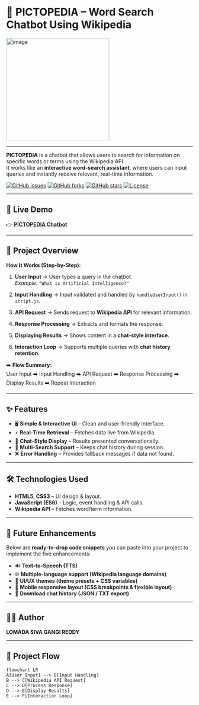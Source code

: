 # 📘 PICTOPEDIA – Word Search Chatbot Using Wikipedia  

<img width="278" alt="image" src="https://github.com/user-attachments/assets/c9e79365-bc9d-4468-be03-61aea052b0c4" />

---

**PICTOPEDIA** is a chatbot that allows users to search for information on specific words or terms using the Wikipedia API.  
It works like an **interactive word-search assistant**, where users can input queries and instantly receive relevant, real-time information.

[![GitHub issues](https://img.shields.io/github/issues/shivareddy2002/Word-Search-Chatbot-Using-Wikipedia)](https://github.com/shivareddy2002/Word-Search-Chatbot-Using-Wikipedia/issues)
[![GitHub forks](https://img.shields.io/github/forks/shivareddy2002/Word-Search-Chatbot-Using-Wikipedia)](https://github.com/shivareddy2002/Word-Search-Chatbot-Using-Wikipedia/network)
[![GitHub stars](https://img.shields.io/github/stars/shivareddy2002/Word-Search-Chatbot-Using-Wikipedia)](https://github.com/shivareddy2002/Word-Search-Chatbot-Using-Wikipedia/stargazers)
[![License](https://img.shields.io/github/license/shivareddy2002/Word-Search-Chatbot-Using-Wikipedia)](LICENSE)  

---

## 🔗 Live Demo  
👉 [**PICTOPEDIA Chatbot**](https://shivareddy2002.github.io/Word-Search-Chatbot-Using-Wikipedia-/)  

---

## 🚀 Project Overview  

**How It Works (Step-by-Step):**

1. **User Input** → User types a query in the chatbot.  
   *Example:* `"What is Artificial Intelligence?"`  

2. **Input Handling** → Input validated and handled by `handleUserInput()` in `script.js`.  

3. **API Request** → Sends request to **Wikipedia API** for relevant information.  

4. **Response Processing** → Extracts and formats the response.  

5. **Displaying Results** → Shows content in a **chat-style interface**.  

6. **Interaction Loop** → Supports multiple queries with **chat history retention**.  

➡️ **Flow Summary:**  
User Input ➡️ Input Handling ➡️ API Request ➡️ Response Processing ➡️ Display Results ➡️ Repeat Interaction  

---

## ✨ Features  

- 🖥️ **Simple & Interactive UI** – Clean and user-friendly interface.  
- ⚡ **Real-Time Retrieval** – Fetches data live from Wikipedia.  
- 💬 **Chat-Style Display** – Results presented conversationally.  
- 🔄 **Multi-Search Support** – Keeps chat history during session.  
- ❌ **Error Handling** – Provides fallback messages if data not found.  

---

## 🛠️ Technologies Used  

- **HTML5, CSS3** – UI design & layout.  
- **JavaScript (ES6)** – Logic, event handling & API calls.  
- **Wikipedia API** – Fetches word/term information.  

---

## 🔮 Future Enhancements 

Below are **ready-to-drop code snippets** you can paste into your project to implement the five enhancements:

- 🔊 **Text-to-Speech (TTS)**
- 🌐 **Multiple-language support (Wikipedia language domains)**
- 🎨 **UI/UX themes (theme presets + CSS variables)**
- 📱 **Mobile responsive layout (CSS breakpoints & flexible layout)**
- 💾 **Download chat history (JSON / TXT export)**

---

## 👨‍💻 Author

**LOMADA SIVA GANGI REDDY**

---

## 📂 Project Flow  

```mermaid
flowchart LR
A[User Input] --> B[Input Handling]
B --> C[Wikipedia API Request]
C --> D[Process Response]
D --> E[Display Results]
E --> F[Interaction Loop]

